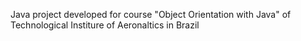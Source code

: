 Java project developed for course "Object Orientation with Java" of Technological Institure of Aeronaltics in Brazil
